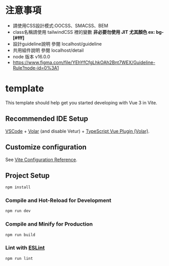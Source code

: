 # 注意事項
 * 請使用CSS設計模式:OOCSS、SMACSS、BEM 
 * class名稱請使用 tailwindCSS 裡的變數 **非必要勿使用 JIT 尤其顏色 ex: bg-[#fff]**
 * 設計guideline說明 參閱 localhost/guideline
 * 共用組件說明 參閱 localhost/detail
 * node 版本 v16.0.0
 * https://www.figma.com/file/YEhYfCfgLhkOAh2Bnt7WEX/Guideline-Rule?node-id=0%3A1

# template

This template should help get you started developing with Vue 3 in Vite.

## Recommended IDE Setup

[VSCode](https://code.visualstudio.com/) + [Volar](https://marketplace.visualstudio.com/items?itemName=Vue.volar) (and disable Vetur) + [TypeScript Vue Plugin (Volar)](https://marketplace.visualstudio.com/items?itemName=Vue.vscode-typescript-vue-plugin).

## Customize configuration

See [Vite Configuration Reference](https://vitejs.dev/config/).

## Project Setup

```sh
npm install
```

### Compile and Hot-Reload for Development

```sh
npm run dev
```

### Compile and Minify for Production

```sh
npm run build
```

### Lint with [ESLint](https://eslint.org/)

```sh
npm run lint
```

